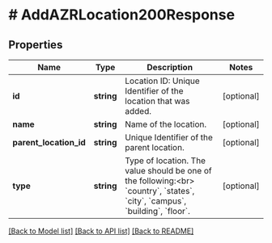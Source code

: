# # AddAZRLocation200Response

## Properties

Name | Type | Description | Notes
------------ | ------------- | ------------- | -------------
**id** | **string** | Location ID: Unique Identifier of the location that was added. | [optional]
**name** | **string** | Name of the location. | [optional]
**parent_location_id** | **string** | Unique Identifier of the parent location. | [optional]
**type** | **string** | Type of location. The value should be one of the following:&lt;br&gt; &#x60;country&#x60;, &#x60;states&#x60;, &#x60;city&#x60;, &#x60;campus&#x60;, &#x60;building&#x60;, &#x60;floor&#x60;. | [optional]

[[Back to Model list]](../../README.md#models) [[Back to API list]](../../README.md#endpoints) [[Back to README]](../../README.md)
